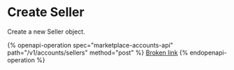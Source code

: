 # Create Seller

Create a new Seller object.

{% openapi-operation spec="marketplace-accounts-api" path="/v1/accounts/sellers" method="post" %}
[Broken link](broken-reference)
{% endopenapi-operation %}
